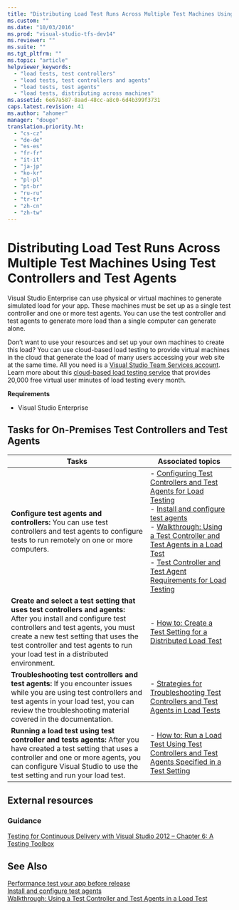 ```yaml
---
title: "Distributing Load Test Runs Across Multiple Test Machines Using Test Controllers and Test Agents | Microsoft Docs"
ms.custom: ""
ms.date: "10/03/2016"
ms.prod: "visual-studio-tfs-dev14"
ms.reviewer: ""
ms.suite: ""
ms.tgt_pltfrm: ""
ms.topic: "article"
helpviewer_keywords: 
  - "load tests, test controllers"
  - "load tests, test controllers and agents"
  - "load tests, test agents"
  - "load tests, distributing across machines"
ms.assetid: 6e67a587-8aad-48cc-a8c0-6d4b399f3731
caps.latest.revision: 41
ms.author: "ahomer"
manager: "douge"
translation.priority.ht: 
  - "cs-cz"
  - "de-de"
  - "es-es"
  - "fr-fr"
  - "it-it"
  - "ja-jp"
  - "ko-kr"
  - "pl-pl"
  - "pt-br"
  - "ru-ru"
  - "tr-tr"
  - "zh-cn"
  - "zh-tw"
---
```

# Distributing Load Test Runs Across Multiple Test Machines Using Test Controllers and Test Agents
Visual Studio Enterprise can use physical or virtual machines to generate simulated load for your app. These machines must be set up as a single test controller and one or more test agents. You can use the test controller and test agents to generate more load than a single computer can generate alone.  
  
 Don’t want to use your resources and set up your own machines to create this load? You can use cloud-based load testing to provide virtual machines in the cloud that generate the load of many users accessing your web site at the same time. All you need is a [Visual Studio Team Services account](http://go.microsoft.com/fwlink/?LinkId=307137). Learn more about this [cloud-based load testing service](http://go.microsoft.com/fwlink/?LinkID=317257) that provides 20,000 free virtual user minutes of load testing every month.  
  
 **Requirements**  
  
-   Visual Studio Enterprise  
  
## Tasks for On-Premises Test Controllers and Test Agents  
  
|Tasks|Associated topics|  
|-----------|-----------------------|  
|**Configure test agents and controllers:** You can use test controllers and test agents to configure tests to run remotely on one or more computers.|-   [Configuring Test Controllers and Test Agents for Load Testing](../test/configuring-test-controllers-and-test-agents-for-load-testing.md)<br />-   [Install and configure test agents](../test/install-and-configure-test-agents.md)<br />-   [Walkthrough: Using a Test Controller and Test Agents in a Load Test](../test/walkthrough--using-a-test-controller-and-test-agents-in-a-load-test.md)<br />-   [Test Controller and Test Agent Requirements for Load Testing](../test/test-controller-and-test-agent-requirements-for-load-testing.md)|  
|**Create and select a test setting that uses test controllers and agents:** After you install and configure test controllers and test agents, you must create a new test setting that uses the test controller and test agents to run your load test in a distributed environment.|-   [How to: Create a Test Setting for a Distributed Load Test](../test/how-to--create-a-test-setting-for-a-distributed-load-test.md)|  
|**Troubleshooting test controllers and test agents:** If you encounter issues while you are using test controllers and test agents in your load test, you can review the troubleshooting material covered in the documentation.|-   [Strategies for Troubleshooting Test Controllers and Test Agents in Load Tests](../test/strategies-for-troubleshooting-test-controllers-and-test-agents-in-load-tests.md)|  
|**Running a load test using test controller and tests agents:** After you have created a test setting that uses a controller and one or more agents, you can configure Visual Studio to use the test setting and run your load test.|-   [How to: Run a Load Test Using Test Controllers and Test Agents Specified in a Test Setting](../test_notintoc/e08eb231-55b7-4d9c-9be5-4fe1051a12b7.md)|  
  
## External resources  
  
### Guidance  
 [Testing for Continuous Delivery with Visual Studio 2012 – Chapter 6: A Testing Toolbox](http://go.microsoft.com/fwlink/?LinkID=255203)  
  
## See Also  
 [Performance test your app before release](../test/performance-test-your-app-before-release.md)   
 [Install and configure test agents](../test/install-and-configure-test-agents.md)   
 [Walkthrough: Using a Test Controller and Test Agents in a Load Test](../test/walkthrough--using-a-test-controller-and-test-agents-in-a-load-test.md)